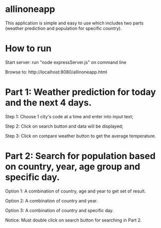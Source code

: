 # allinoneapp
This application is simple and easy to use which includes two parts (weather prediction and population for specific country).

# How to run

Start server: run "node expressServer.js" on command line

Browse to: http://localhost:8080/allinoneapp.html


# Part 1: Weather prediction for today and the next 4 days.

  Step 1: Choose 1 city's code at a time and enter into input text;
  
  Step 2: Click on search button and data will be displayed;
  
  Step 3: Click on compare weather button to get the average temperature.
  
# Part 2: Search for population based on country, year, age group and specific day.

  Option 1: A combination of country, age and year to get set of result.
  
  Option 2: A combination of country and year.
  
  Option 3: A combination of country and specific day.
  
  Notice: Must double click on search button for searching in Part 2.
